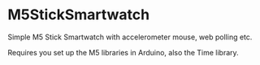 # M5StickSmartwatch
Simple M5 Stick Smartwatch with accelerometer mouse, web polling etc. 

Requires you set up the M5 libraries in Arduino, also the Time library. 
